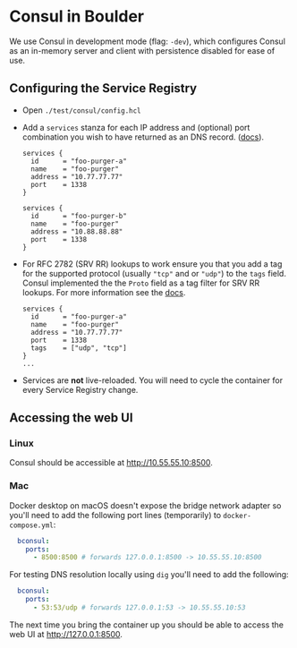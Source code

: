 # Consul in Boulder
We use Consul in development mode (flag: `-dev`), which configures Consul as an
in-memory server and client with persistence disabled for ease of use.

## Configuring the Service Registry

- Open `./test/consul/config.hcl`
- Add a `services` stanza for each IP address and (optional) port combination
  you wish to have returned as an DNS record.
  ([docs](https://www.consul.io/docs/discovery/services)).
  
  ```hcl
  services {
    id      = "foo-purger-a"
    name    = "foo-purger"
    address = "10.77.77.77"
    port    = 1338
  }

  services {
    id      = "foo-purger-b"
    name    = "foo-purger"
    address = "10.88.88.88"
    port    = 1338
  }
  ```
- For RFC 2782 (SRV RR) lookups to work ensure you that you add a tag for the
  supported protocol (usually `"tcp"` and or `"udp"`) to the `tags` field.
  Consul implemented the the `Proto` field as a tag filter for SRV RR lookups.
  For more information see the
  [docs](https://www.consul.io/docs/discovery/dns#rfc-2782-lookup).
  
  ```hcl
  services {
    id      = "foo-purger-a"
    name    = "foo-purger"
    address = "10.77.77.77"
    port    = 1338
    tags    = ["udp", "tcp"]
  }
  ...
  ```
- Services are **not** live-reloaded. You will need to cycle the container for
  every Service Registry change. 

## Accessing the web UI

### Linux

Consul should be accessible at http://10.55.55.10:8500.

### Mac

Docker desktop on macOS doesn't expose the bridge network adapter so you'll need
to add the following port lines (temporarily) to `docker-compose.yml`:

```yaml
  bconsul:
    ports:
      - 8500:8500 # forwards 127.0.0.1:8500 -> 10.55.55.10:8500
```

For testing DNS resolution locally using `dig` you'll need to add the following:
```yaml
  bconsul:
    ports:
      - 53:53/udp # forwards 127.0.0.1:53 -> 10.55.55.10:53
```

The next time you bring the container up you should be able to access the web UI
at http://127.0.0.1:8500.